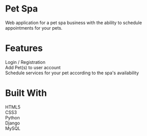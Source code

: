 # Pet Spa
Web application for a pet spa business with the ability to schedule appointments for your pets.

# Features
Login / Registration <br>
Add Pet(s) to user account <br>
Schedule services for your pet according to the spa's availability <br>

# Built With
HTML5 <br>
CSS3 <br>
Python <br>
Django <br>
MySQL  <br>
